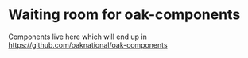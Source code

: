# Waiting room for oak-components
Components live here which will end up in https://github.com/oaknational/oak-components